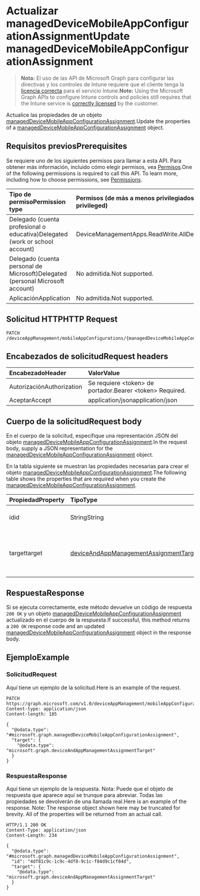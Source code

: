 # <a name="update-manageddevicemobileappconfigurationassignment"></a><span data-ttu-id="35bca-101">Actualizar managedDeviceMobileAppConfigurationAssignment</span><span class="sxs-lookup"><span data-stu-id="35bca-101">Update managedDeviceMobileAppConfigurationAssignment</span></span>

> <span data-ttu-id="35bca-102">**Nota:** El uso de las API de Microsoft Graph para configurar las directivas y los controles de Intune requiere que el cliente tenga la [licencia correcta](https://go.microsoft.com/fwlink/?linkid=839381) para el servicio Intune.</span><span class="sxs-lookup"><span data-stu-id="35bca-102">**Note:** Using the Microsoft Graph APIs to configure Intune controls and policies still requires that the Intune service is [correctly licensed](https://go.microsoft.com/fwlink/?linkid=839381) by the customer.</span></span>

<span data-ttu-id="35bca-103">Actualice las propiedades de un objeto [managedDeviceMobileAppConfigurationAssignment](../resources/intune_apps_manageddevicemobileappconfigurationassignment.md).</span><span class="sxs-lookup"><span data-stu-id="35bca-103">Update the properties of a [managedDeviceMobileAppConfigurationAssignment](../resources/intune_apps_manageddevicemobileappconfigurationassignment.md) object.</span></span>
## <a name="prerequisites"></a><span data-ttu-id="35bca-104">Requisitos previos</span><span class="sxs-lookup"><span data-stu-id="35bca-104">Prerequisites</span></span>
<span data-ttu-id="35bca-p101">Se requiere uno de los siguientes permisos para llamar a esta API. Para obtener más información, incluido cómo elegir permisos, vea [Permisos](../../../concepts/permissions_reference.md).</span><span class="sxs-lookup"><span data-stu-id="35bca-p101">One of the following permissions is required to call this API. To learn more, including how to choose permissions, see [Permissions](../../../concepts/permissions_reference.md).</span></span>

|<span data-ttu-id="35bca-107">Tipo de permiso</span><span class="sxs-lookup"><span data-stu-id="35bca-107">Permission type</span></span>|<span data-ttu-id="35bca-108">Permisos (de más a menos privilegiados)</span><span class="sxs-lookup"><span data-stu-id="35bca-108">Permissions (from most to least privileged)</span></span>|
|:---|:---|
|<span data-ttu-id="35bca-109">Delegado (cuenta profesional o educativa)</span><span class="sxs-lookup"><span data-stu-id="35bca-109">Delegated (work or school account)</span></span>|<span data-ttu-id="35bca-110">DeviceManagementApps.ReadWrite.All</span><span class="sxs-lookup"><span data-stu-id="35bca-110">DeviceManagementApps.ReadWrite.All</span></span>|
|<span data-ttu-id="35bca-111">Delegado (cuenta personal de Microsoft)</span><span class="sxs-lookup"><span data-stu-id="35bca-111">Delegated (personal Microsoft account)</span></span>|<span data-ttu-id="35bca-112">No admitida.</span><span class="sxs-lookup"><span data-stu-id="35bca-112">Not supported.</span></span>|
|<span data-ttu-id="35bca-113">Aplicación</span><span class="sxs-lookup"><span data-stu-id="35bca-113">Application</span></span>|<span data-ttu-id="35bca-114">No admitida.</span><span class="sxs-lookup"><span data-stu-id="35bca-114">Not supported.</span></span>|

## <a name="http-request"></a><span data-ttu-id="35bca-115">Solicitud HTTP</span><span class="sxs-lookup"><span data-stu-id="35bca-115">HTTP Request</span></span>
<!-- {
  "blockType": "ignored"
}
-->
``` http
PATCH /deviceAppManagement/mobileAppConfigurations/{managedDeviceMobileAppConfigurationId}/assignments/{managedDeviceMobileAppConfigurationAssignmentId}
```

## <a name="request-headers"></a><span data-ttu-id="35bca-116">Encabezados de solicitud</span><span class="sxs-lookup"><span data-stu-id="35bca-116">Request headers</span></span>
|<span data-ttu-id="35bca-117">Encabezado</span><span class="sxs-lookup"><span data-stu-id="35bca-117">Header</span></span>|<span data-ttu-id="35bca-118">Valor</span><span class="sxs-lookup"><span data-stu-id="35bca-118">Value</span></span>|
|:---|:---|
|<span data-ttu-id="35bca-119">Autorización</span><span class="sxs-lookup"><span data-stu-id="35bca-119">Authorization</span></span>|<span data-ttu-id="35bca-120">Se requiere &lt;token&gt; de portador.</span><span class="sxs-lookup"><span data-stu-id="35bca-120">Bearer &lt;token&gt; Required.</span></span>|
|<span data-ttu-id="35bca-121">Aceptar</span><span class="sxs-lookup"><span data-stu-id="35bca-121">Accept</span></span>|<span data-ttu-id="35bca-122">application/json</span><span class="sxs-lookup"><span data-stu-id="35bca-122">application/json</span></span>|

## <a name="request-body"></a><span data-ttu-id="35bca-123">Cuerpo de la solicitud</span><span class="sxs-lookup"><span data-stu-id="35bca-123">Request body</span></span>
<span data-ttu-id="35bca-124">En el cuerpo de la solicitud, especifique una representación JSON del objeto [managedDeviceMobileAppConfigurationAssignment](../resources/intune_apps_manageddevicemobileappconfigurationassignment.md).</span><span class="sxs-lookup"><span data-stu-id="35bca-124">In the request body, supply a JSON representation for the [managedDeviceMobileAppConfigurationAssignment](../resources/intune_apps_manageddevicemobileappconfigurationassignment.md) object.</span></span>

<span data-ttu-id="35bca-125">En la tabla siguiente se muestran las propiedades necesarias para crear el objeto [managedDeviceMobileAppConfigurationAssignment](../resources/intune_apps_manageddevicemobileappconfigurationassignment.md).</span><span class="sxs-lookup"><span data-stu-id="35bca-125">The following table shows the properties that are required when you create the [managedDeviceMobileAppConfigurationAssignment](../resources/intune_apps_manageddevicemobileappconfigurationassignment.md).</span></span>

|<span data-ttu-id="35bca-126">Propiedad</span><span class="sxs-lookup"><span data-stu-id="35bca-126">Property</span></span>|<span data-ttu-id="35bca-127">Tipo</span><span class="sxs-lookup"><span data-stu-id="35bca-127">Type</span></span>|<span data-ttu-id="35bca-128">Descripción</span><span class="sxs-lookup"><span data-stu-id="35bca-128">Description</span></span>|
|:---|:---|:---|
|<span data-ttu-id="35bca-129">id</span><span class="sxs-lookup"><span data-stu-id="35bca-129">id</span></span>|<span data-ttu-id="35bca-130">String</span><span class="sxs-lookup"><span data-stu-id="35bca-130">String</span></span>|<span data-ttu-id="35bca-131">Identificador único de la entidad.</span><span class="sxs-lookup"><span data-stu-id="35bca-131">Unique identifier of the entity.</span></span>|
|<span data-ttu-id="35bca-132">target</span><span class="sxs-lookup"><span data-stu-id="35bca-132">target</span></span>|[<span data-ttu-id="35bca-133">deviceAndAppManagementAssignmentTarget</span><span class="sxs-lookup"><span data-stu-id="35bca-133">deviceAndAppManagementAssignmentTarget</span></span>](../resources/intune_shared_deviceandappmanagementassignmenttarget.md)|<span data-ttu-id="35bca-134">Destino de asignación al que está asignada la directiva de términos y condiciones.</span><span class="sxs-lookup"><span data-stu-id="35bca-134">Assignment target that the T&C policy is assigned to.</span></span>|



## <a name="response"></a><span data-ttu-id="35bca-135">Respuesta</span><span class="sxs-lookup"><span data-stu-id="35bca-135">Response</span></span>
<span data-ttu-id="35bca-136">Si se ejecuta correctamente, este método devuelve un código de respuesta `200 OK` y un objeto [managedDeviceMobileAppConfigurationAssignment](../resources/intune_apps_manageddevicemobileappconfigurationassignment.md) actualizado en el cuerpo de la respuesta.</span><span class="sxs-lookup"><span data-stu-id="35bca-136">If successful, this method returns a `200 OK` response code and an updated [managedDeviceMobileAppConfigurationAssignment](../resources/intune_apps_manageddevicemobileappconfigurationassignment.md) object in the response body.</span></span>

## <a name="example"></a><span data-ttu-id="35bca-137">Ejemplo</span><span class="sxs-lookup"><span data-stu-id="35bca-137">Example</span></span>
### <a name="request"></a><span data-ttu-id="35bca-138">Solicitud</span><span class="sxs-lookup"><span data-stu-id="35bca-138">Request</span></span>
<span data-ttu-id="35bca-139">Aquí tiene un ejemplo de la solicitud.</span><span class="sxs-lookup"><span data-stu-id="35bca-139">Here is an example of the request.</span></span>
``` http
PATCH https://graph.microsoft.com/v1.0/deviceAppManagement/mobileAppConfigurations/{managedDeviceMobileAppConfigurationId}/assignments/{managedDeviceMobileAppConfigurationAssignmentId}
Content-type: application/json
Content-length: 185

{
  "@odata.type": "#microsoft.graph.managedDeviceMobileAppConfigurationAssignment",
  "target": {
    "@odata.type": "microsoft.graph.deviceAndAppManagementAssignmentTarget"
  }
}
```

### <a name="response"></a><span data-ttu-id="35bca-140">Respuesta</span><span class="sxs-lookup"><span data-stu-id="35bca-140">Response</span></span>
<span data-ttu-id="35bca-p102">Aquí tiene un ejemplo de la respuesta. Nota: Puede que el objeto de respuesta que aparece aquí se trunque para abreviar. Todas las propiedades se devolverán de una llamada real.</span><span class="sxs-lookup"><span data-stu-id="35bca-p102">Here is an example of the response. Note: The response object shown here may be truncated for brevity. All of the properties will be returned from an actual call.</span></span>
``` http
HTTP/1.1 200 OK
Content-Type: application/json
Content-Length: 234

{
  "@odata.type": "#microsoft.graph.managedDeviceMobileAppConfigurationAssignment",
  "id": "4df81c9c-1c9c-4df8-9c1c-f84d9c1cf84d",
  "target": {
    "@odata.type": "microsoft.graph.deviceAndAppManagementAssignmentTarget"
  }
}
```



